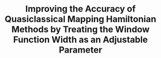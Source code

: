 ---
title: "Improving the Accuracy of Quasiclassical Mapping Hamiltonian Methods by Treating the Window Function Width as an Adjustable Parameter"
collection: publications
permalink:
venue: 'The Journal of Physical Chemistry A'
paperurl: ''
link: 'https://doi.org/10.1021/acs.jpca.0c09750'
citation: 'Gao, Xing, and Eitan Geva. "Improving the Accuracy of Quasiclassical Mapping Hamiltonian Methods by Treating the Window Function Width as an Adjustable Parameter." <i>The Journal of Physical Chemistry A </i> 124, no. 52 (2020): 11006-11016.'
---